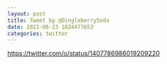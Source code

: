```yaml
--- 
layout: post 
title: Tweet by @DingleberrySoda 
date: 2021-06-23 1624477653 
categories: twitter 
--- 
```

https://twitter.com/o/status/1407786986019209220